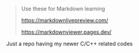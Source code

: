 
> Use these for Markdown learning
> 
> https://markdownlivepreview.com/
> 
> https://markdownviewer.pages.dev/

Just a repo having my newer C/C++ related codes




